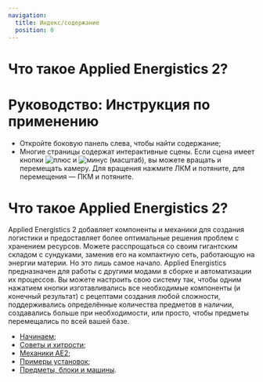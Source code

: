 ```yaml
---
navigation:
  title: Индекс/содержание
  position: 0
---
```


# Что такое Applied Energistics 2?

# Руководство: Инструкция по применению

* Откройте боковую панель слева, чтобы найти содержание;
* Многие страницы содержат интерактивные сцены. Если сцена имеет кнопки ![плюс](assets/diagrams/plus.png)
и ![минус](assets/diagrams/minus.png) (масштаб), вы можете вращать и перемещать камеру. Для вращения нажмите ЛКМ и потяните, для перемещения — ПКМ и потяните.

# Что такое Applied Energistics 2?

Applied Energistics 2 добавляет компоненты и механики для создания логистики и предоставляет более оптимальные решения проблем с хранением ресурсов. Можете расспрощаться со своим гигантским складом с сундуками, заменив его на компактную сеть, работающую на энергии материи. Но это лишь самое начало. Applied Energistics предназначен для работы с другими модами в сборке и автоматизации их процессов. Вы можете настроить свою систему так, чтобы одним нажатием кнопки изготавливались все необходимые компоненты (и конечный результат) с рецептами создания любой сложности, поддерживались определённые количества предметов в наличии, создавались больше при необходимости, или просто, чтобы предметы перемещались по всей вашей базе.

* [Начинаем](getting-started.md);
* [Советы и хитрости](tips-and-tricks.md);
* [Механики AE2](ae2-mechanics/ae2-mechanics-index.md);
* [Примеры установок](example-setups/example-setups-index.md);
* [Предметы, блоки и машины](items-blocks-machines/items-blocks-machines-index.md).

<GameScene zoom="4" interactive={true}>
  <ImportStructure src="assets/assemblies/autocraft_setup_greebles.snbt" />
  <IsometricCamera yaw="195" pitch="30" />
</GameScene>